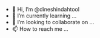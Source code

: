 - 👋 Hi, I’m @dineshindahtool
- 🌱 I’m currently learning ...
- 💞️ I’m looking to collaborate on ...
- 📫 How to reach me ...

<!---
dineshindahtool/dineshindahtool is a ✨ special ✨ repository because its `README.md` (this file) appears on your GitHub profile.
You can click the Preview link to take a look at your changes.
--->
